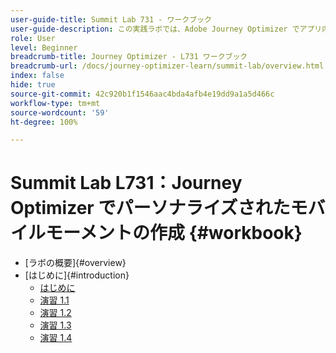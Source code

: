 ```yaml
---
user-guide-title: Summit Lab 731 - ワークブック
user-guide-description: この実践ラボでは、Adobe Journey Optimizer でアプリ内、プッシュ通知、SMS、メールメッセージキャンペーンとジャーニーを含むマルチチャネルマーケティング戦略を実装する方法を説明します。
role: User
level: Beginner
breadcrumb-title: Journey Optimizer - L731 ワークブック
breadcrumb-url: /docs/journey-optimizer-learn/summit-lab/overview.html
index: false
hide: true
source-git-commit: 42c920b1f1546aac4bda4afb4e19dd9a1a5d466c
workflow-type: tm+mt
source-wordcount: '59'
ht-degree: 100%

---
```



# Summit Lab L731：Journey Optimizer でパーソナライズされたモバイルモーメントの作成 {#workbook}

+ [ラボの概要]{#overview}
+ [はじめに]{#introduction}
   + [はじめに](/help/summit/l731-lab-workbook/Introduction/introduction.md)
   + [演習 1.1](/help/summit/l731-lab-workbook/Introduction/exercise-1-1.md)
   + [演習 1.2](/help/summit/l731-lab-workbook/Introduction/exercise-1-2.md)
   + [演習 1.3](/help/summit/l731-lab-workbook/Introduction/exercise-1-3.md)
   + [演習 1.4](/help/summit/l731-lab-workbook/Introduction/exercise-1-4.md)
